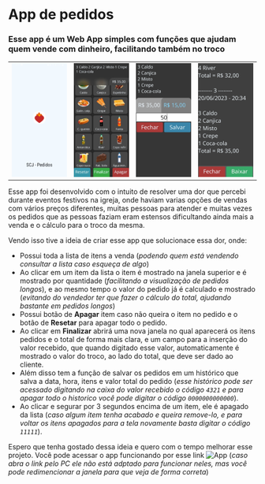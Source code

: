 # App de pedidos

### Esse app é um **Web App** simples com funções que ajudam quem vende com dinheiro, facilitando também no troco

<table>
  <tr>
    <td>
        <img src='./images/screenshots/f4.jpeg' width='100%'>
    </td>
    <td>
        <img src='./images/screenshots/f1.jpeg' width='100%'>
    </td>
    <td>
        <img src='./images/screenshots/f2.jpeg' width='100%'>
    </td>
    <td>
        <img src='./images/screenshots/f3.jpeg' width='100%'>
    </td>
  </tr>
</table>

Esse app foi desenvolvido com o intuito de resolver uma dor que percebi durante eventos festivos na igreja, onde haviam varias opções de vendas com vários preços diferentes, muitas pessoas para atender e muitas vezes os pedidos que as pessoas faziam eram estensos dificultando ainda mais a venda e o cálculo para o troco da mesma.

Vendo isso tive a ideia de criar esse app que solucionace essa dor, onde: 
 - Possui toda a lista de itens a venda (*podendo quem está vendendo consultar a lista caso esqueça de algo*)
 - Ao clicar em um item da lista o item é mostrado na janela superior e é mostrado por quantidade (*facilitando a visualização de pedidos longos*), e ao mesmo tempo o valor do pedido já é calculado e mostrado (*evitando do vendedor ter que fazer o cálculo do total, ajudando bastante em pedidos longos*)
 - Possui botão de **Apagar** item caso não queira o item no pedido e o botão de **Resetar** para apagar todo o pedido.
 - Ao clicar em **Finalizar** abrirá uma nova janela no qual aparecerá os itens pedidos e o total de forma mais clara, e um campo para a inserção do valor recebido, que quando digitado esse valor, automaticamente é mostrado o valor do troco, ao lado do total, que deve ser dado ao cliente.
 - Além disso tem a função de salvar os pedidos em um histórico que salva a data, hora, itens e valor total do pedido (*esse histórico pode ser acessado digitando na caixa do valor recebido o código `4321` e para apagar todo o historico você pode digitar o código `0000000000000`*).
 - Ao clicar e segurar por 3 segundos encima de um item, ele é apagado da lista (*caso algum item tenha acabado e queira remove-lo, e para voltar os itens apagados para a tela novamente basta digitar o código `11111`*).

Espero que tenha gostado dessa ideia e quero com o tempo melhorar esse projeto. Você pode acessar o app funcionando por esse link ![App](https://elvis-almeida.github.io/App-pedidos/) (*caso abra o link pelo PC ele não está adptado para funcionar neles, mas você pode redimencionar a janela para que veja de forma correta*)

